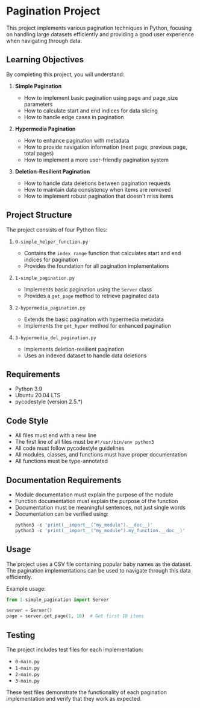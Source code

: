 # Pagination Project

This project implements various pagination techniques in Python, focusing on handling large datasets efficiently and providing a good user experience when navigating through data.

## Learning Objectives

By completing this project, you will understand:

1. **Simple Pagination**
   - How to implement basic pagination using page and page_size parameters
   - How to calculate start and end indices for data slicing
   - How to handle edge cases in pagination

2. **Hypermedia Pagination**
   - How to enhance pagination with metadata
   - How to provide navigation information (next page, previous page, total pages)
   - How to implement a more user-friendly pagination system

3. **Deletion-Resilient Pagination**
   - How to handle data deletions between pagination requests
   - How to maintain data consistency when items are removed
   - How to implement robust pagination that doesn't miss items

## Project Structure

The project consists of four Python files:

1. `0-simple_helper_function.py`
   - Contains the `index_range` function that calculates start and end indices for pagination
   - Provides the foundation for all pagination implementations

2. `1-simple_pagination.py`
   - Implements basic pagination using the `Server` class
   - Provides a `get_page` method to retrieve paginated data

3. `2-hypermedia_pagination.py`
   - Extends the basic pagination with hypermedia metadata
   - Implements the `get_hyper` method for enhanced pagination

4. `3-hypermedia_del_pagination.py`
   - Implements deletion-resilient pagination
   - Uses an indexed dataset to handle data deletions

## Requirements

- Python 3.9
- Ubuntu 20.04 LTS
- pycodestyle (version 2.5.*)

## Code Style

- All files must end with a new line
- The first line of all files must be `#!/usr/bin/env python3`
- All code must follow pycodestyle guidelines
- All modules, classes, and functions must have proper documentation
- All functions must be type-annotated

## Documentation Requirements

- Module documentation must explain the purpose of the module
- Function documentation must explain the purpose of the function
- Documentation must be meaningful sentences, not just single words
- Documentation can be verified using:
  ```python
  python3 -c 'print(__import__("my_module").__doc__)'
  python3 -c 'print(__import__("my_module").my_function.__doc__)'
  ```

## Usage

The project uses a CSV file containing popular baby names as the dataset. The pagination implementations can be used to navigate through this data efficiently.

Example usage:
```python
from 1-simple_pagination import Server

server = Server()
page = server.get_page(1, 10)  # Get first 10 items
```

## Testing

The project includes test files for each implementation:
- `0-main.py`
- `1-main.py`
- `2-main.py`
- `3-main.py`

These test files demonstrate the functionality of each pagination implementation and verify that they work as expected. 